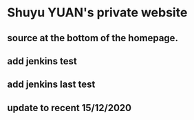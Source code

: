 # Shuyu YUAN's private website 
## source at the bottom of the homepage. 
## add jenkins test
## add jenkins last test
## update to recent 15/12/2020